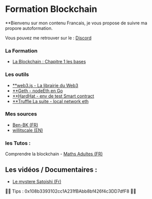 # Formation Blockchain

 **Bienvenu sur mon contenu Francais, je vous propose de suivre ma propore autoformation.


Vous pouvez me retrouver sur le : [Discord ](https://discord.gg/VGhMvUmBhm) 

### La Formation 

- [ La Blockchain : Chapitre 1 les bases](https://github.com/willitscale/learning-solidity/blob/master/tutorial-01/myfirstcontract.sol)



### Les outils


 - [**web3.js - La librairie du Web3](https://web3js.readthedocs.io/en/v1.5.2/getting-started.html)
 - [**Geth - nodeEth en Go](https://geth.ethereum.org/docs/getting-started)
 - [**HardHat - env de test Smart contract](https://hardhat.org/getting-started/#overview)
 - [**Truffle La suite - local network eth ](https://trufflesuite.com/)
### Mes sources 

- [Ben-BK (FR)](https://www.youtube.com/watch?v=xtEQGtaT9MY&list=PLBV4f2pTYexqgdiVpLOWlF-E5sTLPimot)
- [willitscale (EN)](https://github.com/willitscale)

### les Tutos : 

Comprendre la blockchain - [Maths Adultes (FR)](https://www.youtube.com/watch?v=SccvFbyDaUI&t=784s)


## Les vidéos / Documentaires :

- [Le mystere Satoishi (Fr)](https://www.youtube.com/watch?v=0ETcLj5jBy4)

🙏🙏 Tips : 0x108b3393102cc1A231fBAbb8bf426f4c3DD7dfF8 🙏🙏


